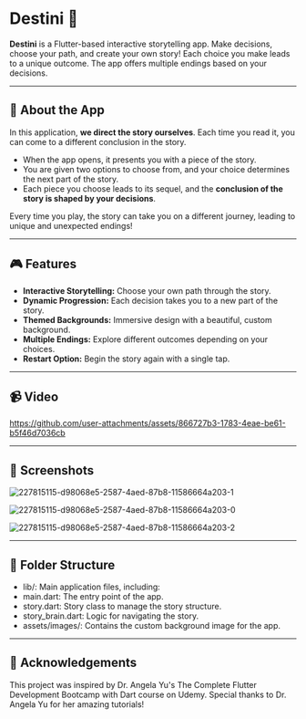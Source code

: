 # Destini 🔮

**Destini** is a Flutter-based interactive storytelling app. Make decisions, choose your path, and create your own story! Each choice you make leads to a unique outcome. The app offers multiple endings based on your decisions.

---

## 📖 About the App
In this application, **we direct the story ourselves**. Each time you read it, you can come to a different conclusion in the story.

- When the app opens, it presents you with a piece of the story.  
- You are given two options to choose from, and your choice determines the next part of the story.  
- Each piece you choose leads to its sequel, and the **conclusion of the story is shaped by your decisions**.

Every time you play, the story can take you on a different journey, leading to unique and unexpected endings!

---

## 🎮 Features
- **Interactive Storytelling:** Choose your own path through the story.  
- **Dynamic Progression:** Each decision takes you to a new part of the story.  
- **Themed Backgrounds:** Immersive design with a beautiful, custom background.  
- **Multiple Endings:** Explore different outcomes depending on your choices.  
- **Restart Option:** Begin the story again with a single tap.  

---

## 📹 Video

https://github.com/user-attachments/assets/866727b3-1783-4eae-be61-b5f46d7036cb

---

## 📸 Screenshots

![227815115-d98068e5-2587-4aed-87b8-11586664a203-1](https://github.com/user-attachments/assets/d422c898-5db2-40a7-a32c-bb9bb89ce6fc)

![227815115-d98068e5-2587-4aed-87b8-11586664a203-0](https://github.com/user-attachments/assets/b2578265-e5d7-44c7-9a73-5b03d26b6bac)

![227815115-d98068e5-2587-4aed-87b8-11586664a203-2](https://github.com/user-attachments/assets/2634737f-119d-43fb-a283-29e36d6b230e)

---

## 📂 Folder Structure
- lib/: Main application files, including:
- main.dart: The entry point of the app.
- story.dart: Story class to manage the story structure.
- story_brain.dart: Logic for navigating the story.
- assets/images/: Contains the custom background image for the app.

---

## 🙏 Acknowledgements
This project was inspired by Dr. Angela Yu's The Complete Flutter Development Bootcamp with Dart course on Udemy. Special thanks to Dr. Angela Yu for her amazing tutorials!
